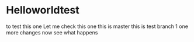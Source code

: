 # Helloworldtest
to test this one
Let me check this one
this is master
this is test branch 1
one more changes
now see what happens

